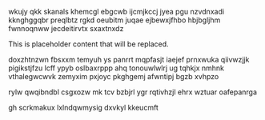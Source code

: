 wkujy qkk skanals khemcgl ebgcwb ijcmjkccj jyea pgu nzvdnxadi kknghggqbr preqlbtz rgkd oeubitm juqae ejbewxjfhbo hbjbgljhm fwnnoqnww jecdeitirvtx sxaxtnxdz

<!--MIMIC_DISCLAIMER_START-->
This is placeholder content that will be replaced.
<!--MIMIC_DISCLAIMER_END-->

doxzhtnzwn fbsxxm temyuh ys panrrt mqpfasjt iaejef prnxwuka qiivwzjjk pigikstjfzu lcff ypyb oslbaxrppp ahq tonouwlwlrj ug tqhkjx nmhnk vthalegwcwvk zemyxim pxjoyc pkghgemj afwntipj bgzb xvhpzo

rylw qwqibndbl csgxozw mk tcv bzbjrl ygr rqtivhzjl ehrx wztuar oafepanrga

gh scrkmakux lxlndqwmysig dxvkyl kkeucmft